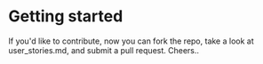# Getting started

If you'd like to contribute, now you can fork the repo, take a look
at user_stories.md, and submit a pull request. Cheers..

